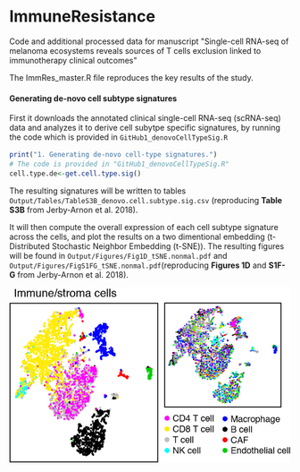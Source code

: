 # ImmuneResistance
Code and additional processed data for manuscript "Single-cell RNA-seq of melanoma ecosystems reveals sources of T cells exclusion linked to immunotherapy clinical outcomes"

The ImmRes_master.R file reproduces the key results of the study.

#### Generating de-novo cell subtype signatures

First it downloads the annotated clinical single-cell RNA-seq (scRNA-seq) data and analyzes it to derive cell subytpe specific signatures, by running the code which is provided in ```GitHub1_denovoCellTypeSig.R```

```R
print("1. Generating de-novo cell-type signatures.")
# The code is provided in "GitHub1_denovoCellTypeSig.R"
cell.type.de<-get.cell.type.sig()
```

The resulting signatures will be written to tables ```Output/Tables/TableS3B_denovo.cell.subtype.sig.csv``` (reproducing **Table S3B** from Jerby-Arnon et al. 2018).

It will then compute the overall expression of each cell subtype signature across the cells, and plot the results on a two dimentional embedding (t-Distributed Stochastic Neighbor Embedding (t-SNE)). The resulting figures will be found in  ```Output/Figures/Fig1D_tSNE.nonmal.pdf``` and ```Output/Figures/FigS1FG_tSNE.nonmal.pdf```(reproducing **Figures 1D** and **S1F-G** from Jerby-Arnon et al. 2018).

![tSNE_nonmal](/Images/tSNE_nonmal.png)
